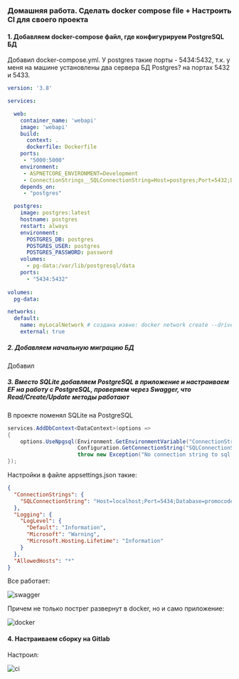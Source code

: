 ### Домашняя работа. Сделать docker compose file + Настроить CI для своего проекта
#### 1. Добавляем docker-compose файл, где конфигурируем PostgreSQL БД
Добавил docker-compose.yml.
У postgres такие порты - 5434:5432, т.к. у меня на машине установлены два сервера БД Postgres? на портах 5432 и 5433.

```yml
version: '3.8'

services:

  web:
    container_name: 'webapi'
    image: 'webapi'
    build:
      context: .
      dockerfile: Dockerfile
    ports:
     - "5000:5000"
    environment:
     - ASPNETCORE_ENVIRONMENT=Development
     - ConnectionStrings__SQLConnectionString=Host=postgres;Port=5432;Database=promocodefactorydb;Username=postgres;Password=password;
    depends_on:
     - "postgres"

  postgres:
    image: postgres:latest
    hostname: postgres
    restart: always
    environment:
      POSTGRES_DB: postgres
      POSTGRES_USER: postgres
      POSTGRES_PASSWORD: password
    volumes:
      - pg-data:/var/lib/postgresql/data
    ports:
      - "5434:5432"
      
volumes:
  pg-data:

networks:
  default:
    name: myLocalNetwork # создана извне: docker network create --driver=bridge myLocalNetwork
    external: true 
```   

##### 2. Добавляем начальную миграцию БД
Добавил

##### 3. Вместо SQLite добавляем PostgreSQL в приложение и настраиваем EF на работу с PostgreSQL, проверяем через Swagger, что Read/Create/Update методы работают

В проекте поменял SQLite на PostgreSQL

```cs
services.AddDbContext<DataContext>(options =>
{
    options.UseNpgsql(Environment.GetEnvironmentVariable("ConnectionStrings__SQLConnectionString") ??
                      Configuration.GetConnectionString("SQLConnectionString") ??
                      throw new Exception("No connection string to sql database"));
});
```

Настройки в файле appsettings.json такие:
```json
{
  "ConnectionStrings": {
    "SQLConnectionString": "Host=localhost;Port=5434;Database=promocodefactorydb;Username=postgres;Password=password"
  },
  "Logging": {
    "LogLevel": {
      "Default": "Information",
      "Microsoft": "Warning",
      "Microsoft.Hosting.Lifetime": "Information"
    }
  },
  "AllowedHosts": "*"
}
```

Все работает:

<image src="images/swagger.png" alt="swagger">

Причем не только пострег развернут в docker, но и само приложение:

<image src="images/docker.png" alt="docker">

#### 4. Настраиваем сборку на Gitlab
Настроил:

<image src="ci/docker.png" alt="ci">
